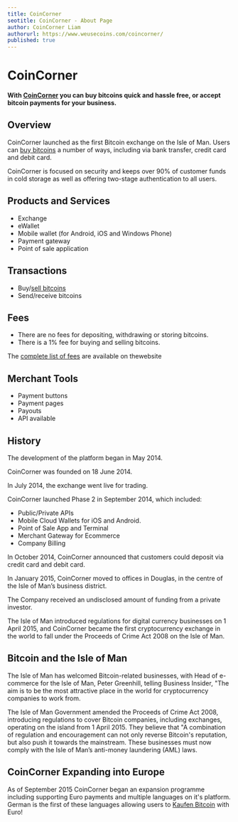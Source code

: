 ```yaml
---
title: CoinCorner
seotitle: CoinCorner - About Page
author: CoinCorner Liam
authorurl: https://www.weusecoins.com/coincorner/
published: true
---
```

<h1>CoinCorner</h1>
<p><b>With <a title="CoinCorner" href="https://www.coincorner.com/" target="_blank">CoinCorner</a> you can buy bitcoins quick and hassle free, or accept bitcoin payments for your business.</b></p>
<h2>Overview</h2>
<p>CoinCorner launched as the first Bitcoin exchange on the Isle of Man. Users can <a title="CoinCorner" href="https://www.coincorner.com/" target="_blank">buy bitcoins</a> a number of ways, including via bank transfer, credit card and debit card.</p>
<p>CoinCorner is focused on security and keeps over 90% of customer funds in cold storage as well as offering two-stage authentication to all users.</p>
<h2>Products and Services</h2>
<ul>
<li>Exchange</li>
<li>eWallet</li>
<li>Mobile wallet (for Android, iOS and Windows Phone)</li>
<li>Payment gateway</li>
<li>Point of sale application</li>
</ul>
<h2>Transactions</h2>
<ul>
<li>Buy/<a href="/how-to-sell-bitcoins/">sell bitcoins</a></li>
<li>Send/receive bitcoins</li>
</ul>
<h2>Fees</h2>
<ul>
<li>There are no fees for depositing, withdrawing or storing bitcoins.</li>
<li>There is a 1% fee for buying and selling bitcoins.</li>
</ul>
<p>The <a title="CoinCorner Fees" href="https://www.coincorner.com/Fees" target="_blank">complete list of fees</a> are available on thewebsite</p>
<h2>Merchant Tools</h2>
<ul>
<li>Payment buttons</li>
<li>Payment pages</li>
<li>Payouts</li>
<li>API available</li>
</ul>
<h2>History</h2>
<p>The development of the platform began in May 2014.</p>
<p>CoinCorner was founded on 18 June 2014.</p>
<p>In July 2014, the exchange went live for trading.</p>
<p>CoinCorner launched Phase 2 in September 2014, which included:</p>
<ul>
<li>Public/Private APIs</li>
<li>Mobile Cloud Wallets for iOS and Android.</li>
<li>Point of Sale App and Terminal</li>
<li>Merchant Gateway for Ecommerce</li>
<li>Company Billing</li>
</ul>
<p>In October 2014, CoinCorner announced that customers could deposit via credit card and debit card.</p>
<p>In January 2015, CoinCorner moved to offices in Douglas, in the centre of the Isle of Man’s business district.</p>
<p>The Company received an undisclosed amount of funding from a private investor.</p>
<p>The Isle of Man introduced regulations for digital currency businesses on 1 April 2015, and CoinCorner became the first cryptocurrency exchange in the world to fall under the Proceeds of Crime Act 2008 on the Isle of Man.</p>
<h2>Bitcoin and the Isle of Man</h2>
<p>The Isle of Man has welcomed Bitcoin-related businesses, with Head of e-commerce for the Isle of Man, Peter Greenhill, telling Business Insider, "The aim is to be the most attractive place in the world for cryptocurrency companies to work from.</p>
<p>The Isle of Man Government amended the Proceeds of Crime Act 2008, introducing regulations to cover Bitcoin companies, including exchanges, operating on the island from 1 April 2015. They believe that "A combination of regulation and encouragement can not only reverse Bitcoin's reputation, but also push it towards the mainstream. These businesses must now comply with the Isle of Man’s anti-money laundering (AML) laws.</p>
<h2>CoinCorner Expanding into Europe</h2>
<p>As of September 2015 CoinCorner began an expansion programme including supporting Euro payments and multiple languages on it's platform. German is the first of these languages allowing users to <a title="Kaufen bitcoin" href="https://www.coincorner.com/de" target="_blank">Kaufen Bitcoin</a> with Euro!
